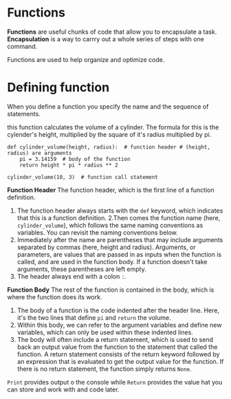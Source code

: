 # Functions

**Functions** are useful chunks of code that allow you to encapsulate a task. 
**Encapsulation** is a way to carrry out a whole series of steps with one command.

Functions are used to help organize and optimize code.

# Defining function

When you define a function you specify the name and the sequence of statements.

this function calculates the volume of a cylinder. The formula for this is the cylender's height, multiplied by the square of it's radius multiplied by pi.
```
def cylinder_volume(height, radius):  # function header # (height, radius) are arguments
    pi = 3.14159  # body of the function
    return height * pi * radius ** 2

cylinder_volume(10, 3)  # function call statement
```

**Function Header**
The function header, which is the first line of a function definition.

1. The function header always starts with the `def` keyword, which indicates that this is a function definition.
2.Then comes the function name (here, `cylinder_volume`), which follows the same naming conventions as variables. You can revisit the naming conventions below.
3. Immediately after the name are parentheses that may include arguments separated by commas (here, height and radius). Arguments, or parameters, are values that are passed in as inputs when the function is called, and are used in the function body. If a function doesn't take arguments, these parentheses are left empty.
4. The header always end with a colon `:`.


**Function Body**
The rest of the function is contained in the body, which is where the function does its work.

1. The body of a function is the code indented after the header line. Here, it's the two lines that define `pi` and `return` the volume.
2. Within this body, we can refer to the argument variables and define new variables, which can only be used within these indented lines.
3. The body will often include a return statement, which is used to send back an output value from the function to the statement that called the function. A return statement consists of the return keyword followed by an expression that is evaluated to get the output value for the function. If there is no return statement, the function simply returns `None`.

`Print` provides output o the console while `Return` provides the value hat you can store and work with and code later. 
